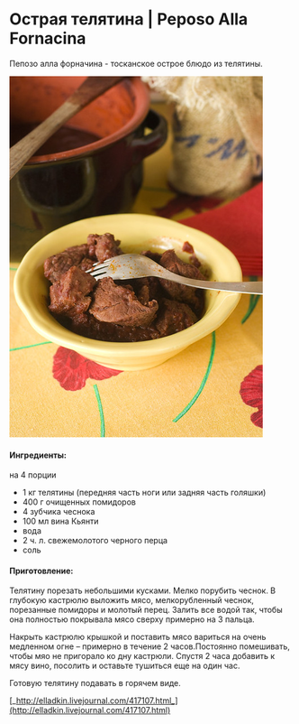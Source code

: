 # Острая телятина \| Peposo Alla Fornacina

Пепозо алла форначина - тосканское острое блюдо из телятины.

![](../pics/5375114426_7da22519b5_z-1-.jpg)

#### Ингредиенты:

на 4 порции

* 1 кг телятины \(передняя часть ноги или задняя часть голяшки\)
* 400 г очищенных помидоров
* 4 зубчика чеснока
* 100 мл вина Кьянти
* вода
* 2 ч. л. свежемолотого черного перца
* соль

#### Приготовление:

Телятину порезать небольшими кусками. Мелко порубить чеснок. В глубокую кастрюлю выложить мясо, мелкорубленный чеснок, порезанные помидоры и молотый перец. Залить все водой так, чтобы она полностью покрывала мясо сверху примерно на 3 пальца.  
  
Накрыть кастрюлю крышкой и поставить мясо вариться на очень медленном огне – примерно в течение 2 часов.Постоянно помешивать, чтобы мяо не пригорало ко дну кастрюли. Спустя 2 часа добавить к мясу вино, посолить и оставьте тушиться еще на один час.

Готовую телятину подавать в горячем виде.

[_http://elladkin.livejournal.com/417107.html_](http://elladkin.livejournal.com/417107.html)

